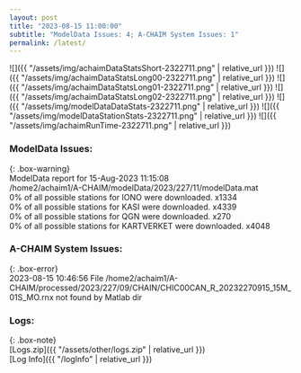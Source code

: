 ```yaml
---
layout: post
title: "2023-08-15 11:00:00"
subtitle: "ModelData Issues: 4; A-CHAIM System Issues: 1"
permalink: /latest/
---
```


![]({{ "/assets/img/achaimDataStatsShort-2322711.png" | relative_url }})
![]({{ "/assets/img/achaimDataStatsLong00-2322711.png" | relative_url }})
![]({{ "/assets/img/achaimDataStatsLong01-2322711.png" | relative_url }})
![]({{ "/assets/img/achaimDataStatsLong02-2322711.png" | relative_url }})
![]({{ "/assets/img/modelDataDataStats-2322711.png" | relative_url }})
![]({{ "/assets/img/modelDataStationStats-2322711.png" | relative_url }})
![]({{ "/assets/img/achaimRunTime-2322711.png" | relative_url }})


### ModelData Issues:  
  
{: .box-warning}  
 ModelData report for 15-Aug-2023 11:15:08   
 /home2/achaim1/A-CHAIM/modelData/2023/227/11/modelData.mat   
 0% of all possible stations for IONO were downloaded. x1334   
 0% of all possible stations for KASI were downloaded. x4339   
 0% of all possible stations for QGN were downloaded. x270   
 0% of all possible stations for KARTVERKET were downloaded. x4048   
  
### A-CHAIM System Issues:  
  
{: .box-error}  
2023-08-15 10:46:56 File /home2/achaim1/A-CHAIM/processed/2023/227/09/CHAIN/CHIC00CAN_R_20232270915_15M_01S_MO.rnx not found by Matlab dir  

### Logs:  
  
{: .box-note}  
[Logs.zip]({{ "/assets/other/logs.zip" | relative_url }})  
[Log Info]({{ "/logInfo" | relative_url }})  
